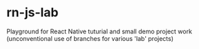 # rn-js-lab

Playground for React Native tuturial and small demo project work (unconventional use of branches for various 'lab' projects)
